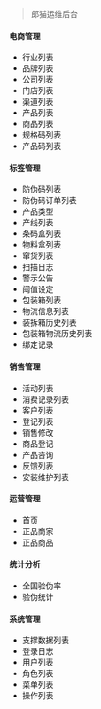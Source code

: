 > 郎猫运维后台

#### 电商管理
- 行业列表
- 品牌列表
- 公司列表
- 门店列表
- 渠道列表
- 产品列表
- 商品列表
- 规格码列表
- 产品码列表

#### 标签管理
- 防伪码列表
- 防伪码订单列表
- 产品类型
- 产线列表
- 条码盒列表
- 物料盒列表
- 窜货列表
- 扫描日志
- 警示公告
- 阈值设定
- 包装箱列表
- 物流信息列表
- 装拆箱历史列表
- 包装箱物流历史列表
- 绑定记录

#### 销售管理
- 活动列表
- 消费记录列表
- 客户列表
- 登记列表
- 销售修改
- 商品登记
- 产品咨询
- 反馈列表
- 安装维护列表

#### 运营管理
- 首页
- 正品商家
- 正品商品

#### 统计分析
- 全国验伪率
- 验伪统计

#### 系统管理
- 支撑数据列表
- 登录日志
- 用户列表
- 角色列表
- 菜单列表
- 操作列表 